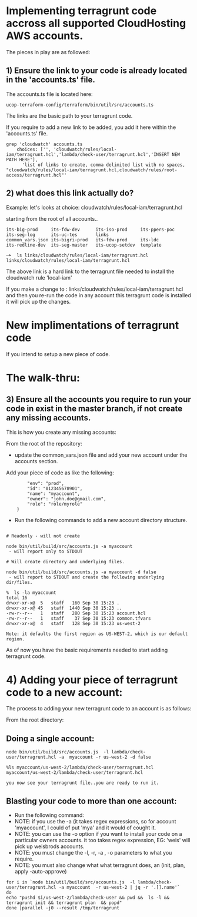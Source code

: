 # Implementing terragrunt code accross all supported CloudHosting AWS accounts.

The pieces in play are as followed:




## 1) Ensure the link to your code is already located in the 'accounts.ts' file.

The accounts.ts file is located here:

```
ucop-terraform-config/terraform/bin/util/src/accounts.ts

```
The links are the basic path to your terragrunt code.

If you require to add a new link to be added, you add it here within the 'accounts.ts' file.

```
grep 'cloudwatch' accounts.ts
    choices: ['', 'cloudwatch/rules/local-iam/terragrunt.hcl','lambda/check-user/terragrunt.hcl','INSERT NEW PATH HERE'],
      'list of links to create, comma delimited list with no spaces, "cloudwatch/rules/local-iam/terragrunt.hcl,cloudwatch/rules/root-access/terragrunt.hcl"'
```

## 2) what does this link actually do?

Example: let's looks at choice: cloudwatch/rules/local-iam/terragrunt.hcl

starting from the root of all accounts..
```
its-big-prod     its-fdw-dev      its-iso-prod     its-ppers-poc    its-seg-log      its-uc-tes       links
common_vars.json its-bigri-prod   its-fdw-prod     its-ldc          its-redline-dev  its-seg-master   its-ucop-setdev  template

─➤  ls links/cloudwatch/rules/local-iam/terragrunt.hcl
links/cloudwatch/rules/local-iam/terragrunt.hcl
```
The above link is a hard link to the terragrunt file needed to install the cloudwatch rule 'local-iam'


If you make a change to : links/cloudwatch/rules/local-iam/terragrunt.hcl and then you re-run the code in any account this terragrunt code is installed it will pick up the changes.


# New implimentations of terragrunt code

If you intend to setup a new piece of code.


# The walk-thru:


## 3) Ensure all the accounts you require to run your code  in exist in the master branch, if not create any missing accounts.

This is how you create any missing accounts:

From the root of the repository:

-  update the common_vars.json file and add your new account under the accounts section.

Add your piece of code as like the following:
```
        "env": "prod",
        "id": "012345678901",
        "name": "myaccount",
        "owner": "john.doe@gmail.com",
        "role": "role/myrole"
    }
```



- Run the following commands to add a new account directory structure. 
```

# Readonly - will not create

node bin/util/build/src/accounts.js -a myaccount
 - will report only to STDOUT

# Will create directory and underlying files.

node bin/util/build/src/accounts.js -a myaccount -d false
 - will report to STDOUT and create the following underlying dir/files.

%  ls -la myaccount
total 16
drwxr-xr-x@  5   staff   160 Sep 30 15:23 .
drwxr-xr-x@ 45   staff  1440 Sep 30 15:23 ..
-rw-r--r--   1   staff   280 Sep 30 15:23 account.hcl
-rw-r--r--   1   staff    37 Sep 30 15:23 common.tfvars
drwxr-xr-x@  4   staff   128 Sep 30 15:23 us-west-2

Note: it defaults the first region as US-WEST-2, which is our default region.

```

As of now you have the basic requirements needed to start adding terragrunt code. 


# 4) Adding your piece of terragrunt code to a new account:

The process to adding your new terragrunt code to an account is as follows:

From the root directory:

## Doing a single account:
```
node bin/util/build/src/accounts.js  -l lambda/check-user/terragrunt.hcl -a  myaccount -r us-west-2 -d false

%ls myaccount/us-west-2/lambda/check-user/terragrunt.hcl
myaccount/us-west-2/lambda/check-user/terragrunt.hcl

you now see your terragrunt file..you are ready to run it.
```

## Blasting your code to more than one account:

- Run the following command:
- NOTE: if you use the -a (it takes regex expressions, so for account 'myaccount', I could of put 'mya' and it would of cought it.
- NOTE: you can use the -o option if you want to install your code on a particular owners accounts. it too takes regex expression, EG: 'weis' will pick up weisbrods accounts.
- NOTE: you must change the -l, -r, -a , -o parameters to what you require.
- NOTE: you must also change what what terragrunt does, an (init, plan, apply -auto-approve) 
```
for i in `node bin/util/build/src/accounts.js  -l lambda/check-user/terragrunt.hcl -a myaccount  -r us-west-2 | jq -r '.[].name'` 
do
echo "pushd $i/us-west-2/lambda/check-user && pwd &&  ls -l && terragrunt init && terragrunt plan  && popd"
done |parallel -j0 --result /tmp/terragrunt
```
